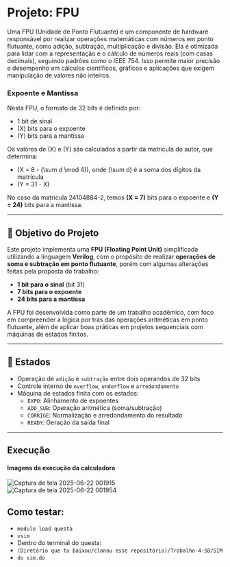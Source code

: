 # Projeto: FPU

Uma FPU (Unidade de Ponto Flutuante) é um componente de hardware responsável por realizar operações matemáticas com números em ponto flutuante, como adição, subtração, multiplicação e divisão. Ela é otimizada para lidar com a representação e o cálculo de números reais (com casas decimais), seguindo padrões como o IEEE 754. Isso permite maior precisão e desempenho em cálculos científicos, gráficos e aplicações que exigem manipulação de valores não inteiros.

### Expoente e Mantissa

Nesta FPU, o formato de 32 bits é definido por:

- 1 bit de sinal  
- \(X\) bits para o expoente  
- \(Y\) bits para a mantissa  

Os valores de \(X\) e \(Y\) são calculados a partir da matrícula do autor, que determina:

- \(X = 8 - (\sum d \mod 4)\), onde \(\sum d\) é a soma dos dígitos da matrícula  
- \(Y = 31 - X\)

No caso da matricula 24104884-2, temos  **\(X = 7\)** bits para o expoente e **\(Y = 24\)** bits para a mantissa.

---
## 📌 Objetivo do Projeto

Este projeto implementa uma **FPU (Floating Point Unit)** simplificada utilizando a linguagem **Verilog**, com o propósito de realizar **operações de soma e subtração em ponto flutuante**, porém com algumas alterações feitas pela proposta do trabalho:

- **1 bit para o sinal** (bit 31)
- **7 bits para o expoente**
- **24 bits para a mantissa**

A FPU foi desenvolvida como parte de um trabalho acadêmico, com foco em compreender a lógica por trás das operações aritméticas em ponto flutuante, além de aplicar boas práticas em projetos sequenciais com máquinas de estados finitos.

---


## 🔧 Estados

- Operação de `adição` e `subtração` entre dois operandos de 32 bits
- Controle interno de `overflow`, `underflow` e `arredondamento`
- Máquina de estados finita com os estados:
  - `EXPO`: Alinhamento de expoentes
  - `ADD_SUB`: Operação aritmética (soma/subtração)
  - `CORRIGE`: Normalização e arredondamento do resultado
  - `READY`: Geração da saída final

---

## Execução

#### Imagens da execução da calculadora
![Captura de tela 2025-06-22 001915](https://github.com/user-attachments/assets/55f84c69-d41c-4b39-b343-5c38484a1248)
![Captura de tela 2025-06-22 001954](https://github.com/user-attachments/assets/7852a5c6-df01-46e1-be66-bc2326b116f6)


## Como testar:
- `module load questa`
- `vsim`
- Dentro do terminal do questa:
- `(Diretório que tu baixou/clonou esse repositório)/Trabalho-4-SD/SIM`
- `do sim.do`



